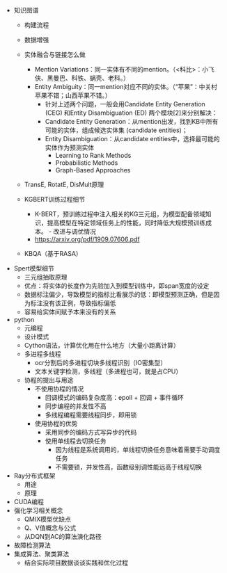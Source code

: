 - 知识图谱
    - 构建流程
    - 数据增强
    - 实体融合与链接怎么做
        - Mention Variations：同一实体有不同的mention。（<科比>：小飞侠、黑曼巴、科铁、蜗壳、老科。）
        - Entity Ambiguity：同一mention对应不同的实体。（“苹果”：中关村苹果不错；山西苹果不错。）
            - 针对上述两个问题，一般会用Candidate Entity Generation (CEG) 和Entity Disambiguation (ED) 两个模块[2]来分别解决：
            - Candidate Entity Generation：从mention出发，找到KB中所有可能的实体，组成候选实体集 (candidate entities)；
            - Entity Disambiguation：从candidate entities中，选择最可能的实体作为预测实体
                - Learning to Rank Methods
                - Probabilistic Methods
                - Graph-Based Approaches
    - TransE, RotatE, DisMult原理
    - KGBERT训练过程细节
        - K-BERT，预训练过程中注入相关的KG三元组，为模型配备领域知识，提高模型在特定领域任务上的性能，同时降低大规模预训练成本。    - 改进与调优情况
        - https://arxiv.org/pdf/1909.07606.pdf
        
    - KBQA（基于RASA）
- Spert模型细节
    - 三元组抽取原理
    - 优点：将实体的长度作为先验加入到模型训练中，即span宽度的设定
    - 数据标注偏少，导致模型的指标比看展示的低：即模型预测正确，但是因为标注没有该正例，导致指标偏低
    - 容易给实体间赋予本来没有的关系
- python
    - 元编程
    - 设计模式
    - Cython语法，计算优化用在什么地方（大量小距离计算）
    - 多进程多线程
        - ocr分割后的多进程切块多线程识别（IO密集型）
        - 文本关键字检测，多线程（多进程也可，就是占CPU）
    - 协程的提出与用途
        - 不使用协程的情况
            - 回调模式的编码复杂度高：epoll + 回调 + 事件循环
            - 同步编程的并发性不高
            - 多线程编程需要线程同步，即用锁
        - 使用协程的优势
            - 采用同步的编码方式写异步的代码
            - 使用单线程去切换任务
                - 因为线程是系统调用的，单线程切换任务意味着需要手动调度任务
                - 不需要锁，并发性高，函数级别调性能远高于线程切换
- Ray分布式框架
    - 用途
    - 原理
- CUDA编程
- 强化学习相关概念
    - QMIX模型优缺点
    - Q、V值概念与公式
    - 从DQN到AC的算法演化路径
- 故障检测算法
- 集成算法、聚类算法
    - 结合实际项目数据谈谈实践和优化过程
